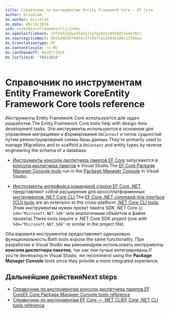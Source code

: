 ```yaml
---
title: Справочник по инструментам Entity Framework Core — EF Core
author: bricelam
ms.author: bricelam
ms.date: 09/19/2018
uid: core/miscellaneous/cli/index
ms.openlocfilehash: 237192c55ea3542521a7a292ac8550d72e4ef82c
ms.sourcegitcommit: 9b562663679854c37c05fca13d93e180213fb4aa
ms.translationtype: HT
ms.contentlocale: ru-RU
ms.lasthandoff: 04/07/2020
ms.locfileid: "78412819"
---
```

# <a name="entity-framework-core-tools-reference"></a><span data-ttu-id="c0d9a-102">Справочник по инструментам Entity Framework Core</span><span class="sxs-lookup"><span data-stu-id="c0d9a-102">Entity Framework Core tools reference</span></span>

<span data-ttu-id="c0d9a-103">Инструменты Entity Framework Core используются для задач разработки.</span><span class="sxs-lookup"><span data-stu-id="c0d9a-103">The Entity Framework Core tools help with design-time development tasks.</span></span> <span data-ttu-id="c0d9a-104">Эти инструменты используются в основном для управления миграциями и формирования `DbContext` и типов сущностей путем реконструирования схемы базы данных.</span><span class="sxs-lookup"><span data-stu-id="c0d9a-104">They're primarily used to manage Migrations and to scaffold a `DbContext` and entity types by reverse engineering the schema of a database.</span></span>

* <span data-ttu-id="c0d9a-105">[Инструменты консоли диспетчера пакетов EF Core](powershell.md) запускаются в [консоли диспетчера пакетов](https://docs.microsoft.com/nuget/tools/package-manager-console) в Visual Studio.</span><span class="sxs-lookup"><span data-stu-id="c0d9a-105">The [EF Core Package Manager Console tools](powershell.md) run in the [Package Manager Console](https://docs.microsoft.com/nuget/tools/package-manager-console) in Visual Studio.</span></span>

* <span data-ttu-id="c0d9a-106">[Инструменты интерфейса командной строки EF Core .NET](dotnet.md) представляют собой расширение для кроссплатформенных [инструментов .NET Core CLI](https://docs.microsoft.com/dotnet/core/tools/).</span><span class="sxs-lookup"><span data-stu-id="c0d9a-106">The [EF Core .NET command-line interface (CLI) tools](dotnet.md) are an extension to the cross-platform [.NET Core CLI tools](https://docs.microsoft.com/dotnet/core/tools/).</span></span> <span data-ttu-id="c0d9a-107">Этим инструментам нужен проект пакета SDK .NET Core (с `Sdk="Microsoft.NET.Sdk"` или аналогичным объектом в файле проекта).</span><span class="sxs-lookup"><span data-stu-id="c0d9a-107">These tools require a .NET Core SDK project (one with `Sdk="Microsoft.NET.Sdk"` or similar in the project file).</span></span>

<span data-ttu-id="c0d9a-108">Оба варианта инструментов предоставляют одинаковую функциональность.</span><span class="sxs-lookup"><span data-stu-id="c0d9a-108">Both tools expose the same functionality.</span></span> <span data-ttu-id="c0d9a-109">При разработке в Visual Studio мы рекомендуем использовать инструменты **консоли диспетчера пакетов**, так как они лучше интегрированы.</span><span class="sxs-lookup"><span data-stu-id="c0d9a-109">If you're developing in Visual Studio, we recommend using the **Package Manager Console** tools since they provide a more integrated experience.</span></span>

## <a name="next-steps"></a><span data-ttu-id="c0d9a-110">Дальнейшие действия</span><span class="sxs-lookup"><span data-stu-id="c0d9a-110">Next steps</span></span>

* [<span data-ttu-id="c0d9a-111">Справочник по инструментам консоли диспетчера пакетов EF Core</span><span class="sxs-lookup"><span data-stu-id="c0d9a-111">EF Core Package Manager Console tools reference</span></span>](powershell.md)
* [<span data-ttu-id="c0d9a-112">Справочник по инструментам EF Core — .NET CLI</span><span class="sxs-lookup"><span data-stu-id="c0d9a-112">EF Core .NET CLI tools reference</span></span>](dotnet.md)
